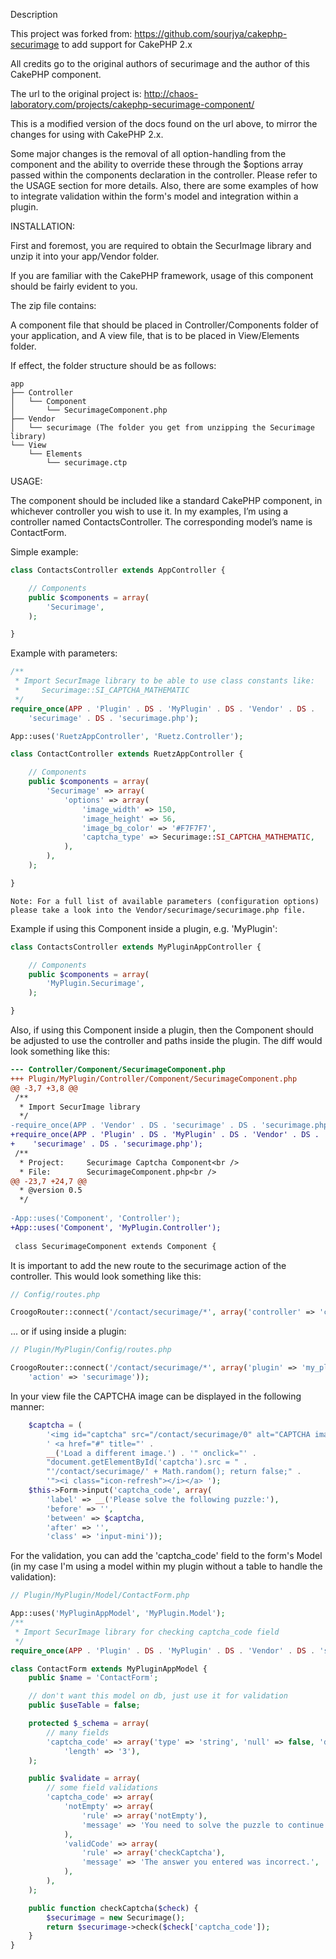 Description

This project was forked from:
https://github.com/sourjya/cakephp-securimage
to add support for CakePHP 2.x

All credits go to the original authors of securimage and the author of this
CakePHP component.

The url to the original project is:
http://chaos-laboratory.com/projects/cakephp-securimage-component/

This is a modified version of the docs found on the url above, to
mirror the changes for using with CakePHP 2.x.

Some major changes is the removal of all option-handling from the component
and the ability to override these through the $options array passed within the
components declaration in the controller. Please refer to the USAGE section for
more details. Also, there are some examples of how to integrate validation within
the form's model and integration within a plugin.


INSTALLATION:

First and foremost, you are required to obtain the SecurImage library and unzip
it into your app/Vendor folder.

If you are familiar with the CakePHP framework, usage of this component should
be fairly evident to you.

The zip file contains:

A component file that should be placed in Controller/Components folder of your
application, and A view file, that is to be placed in View/Elements folder.

If effect, the folder structure should be as follows:

```
app
├── Controller
│   └── Component
│       └── SecurimageComponent.php
├── Vendor
│   └── securimage (The folder you get from unzipping the Securimage library)
└── View
    └── Elements
        └── securimage.ctp
```

USAGE:

The component should be included like a standard CakePHP component, in
whichever controller you wish to use it. In my examples, I’m using a controller
named ContactsController. The corresponding model’s name is ContactForm.

Simple example:

```php
class ContactsController extends AppController {

    // Components
    public $components = array(
        'Securimage',
    );

}
```

Example with parameters:

```php
/**
 * Import SecurImage library to be able to use class constants like:
 *     Securimage::SI_CAPTCHA_MATHEMATIC
 */
require_once(APP . 'Plugin' . DS . 'MyPlugin' . DS . 'Vendor' . DS . 
    'securimage' . DS . 'securimage.php');

App::uses('RuetzAppController', 'Ruetz.Controller');

class ContactController extends RuetzAppController {

    // Components
    public $components = array(
        'Securimage' => array(
            'options' => array(
                'image_width' => 150,
                'image_height' => 56,
                'image_bg_color' => '#F7F7F7',
                'captcha_type' => Securimage::SI_CAPTCHA_MATHEMATIC,
            ),
        ),
    );

}
```

    Note: For a full list of available parameters (configuration options)
    please take a look into the Vendor/securimage/securimage.php file.
    



Example if using this Component inside a plugin, e.g. 'MyPlugin':

```php
class ContactsController extends MyPluginAppController {

    // Components
    public $components = array(
        'MyPlugin.Securimage',
    );

}
```

Also, if using this Component inside a plugin, then the Component should be
adjusted to use the controller and paths inside the plugin. The diff would look
something like this:

```diff
--- Controller/Component/SecurimageComponent.php
+++ Plugin/MyPlugin/Controller/Component/SecurimageComponent.php
@@ -3,7 +3,8 @@
 /**
  * Import SecurImage library
  */
-require_once(APP . 'Vendor' . DS . 'securimage' . DS . 'securimage.php');
+require_once(APP . 'Plugin' . DS . 'MyPlugin' . DS . 'Vendor' . DS .
+    'securimage' . DS . 'securimage.php');
 /**
  * Project:     Securimage Captcha Component<br />
  * File:        SecurimageComponent.php<br />
@@ -23,7 +24,7 @@
  * @version 0.5
  */
 
-App::uses('Component', 'Controller');
+App::uses('Component', 'MyPlugin.Controller');
 
 class SecurimageComponent extends Component {
```

It is important to add the new route to the securimage action of the
controller. This would look something like this:

```php
// Config/routes.php

CroogoRouter::connect('/contact/securimage/*', array('controller' => 'contact', 'action' => 'securimage'));

```
... or if using inside a plugin:

```php
// Plugin/MyPlugin/Config/routes.php

CroogoRouter::connect('/contact/securimage/*', array('plugin' => 'my_plugin', 'controller' => 'contact', 
    'action' => 'securimage'));

```

In your view file the CAPTCHA image can be displayed in the following manner:

```php
    $captcha = (
        '<img id="captcha" src="/contact/securimage/0" alt="CAPTCHA image" />' . 
        ' <a href="#" title="' . 
        __('Load a different image.') . '" onclick="' .
        "document.getElementById('captcha').src = " .
        "'/contact/securimage/' + Math.random(); return false;" .
        '"><i class="icon-refresh"></i></a> ');
    $this->Form->input('captcha_code', array(
        'label' => __('Please solve the following puzzle:'),
        'before' => '',
        'between' => $captcha,
        'after' => '',
        'class' => 'input-mini'));

```

For the validation, you can add the 'captcha_code' field to the form's Model (in my
case I'm using a model within my plugin without a table to handle the validation):

```php
// Plugin/MyPlugin/Model/ContactForm.php

App::uses('MyPluginAppModel', 'MyPlugin.Model');
/**
 * Import SecurImage library for checking captcha_code field
 */
require_once(APP . 'Plugin' . DS . 'MyPlugin' . DS . 'Vendor' . DS . 'securimage' . DS . 'securimage.php');

class ContactForm extends MyPluginAppModel {
    public $name = 'ContactForm';

    // don't want this model on db, just use it for validation
    public $useTable = false;

    protected $_schema = array(
        // many fields
        'captcha_code' => array('type' => 'string', 'null' => false, 'default' => '',
            'length' => '3'),
    );

    public $validate = array(
        // some field validations
        'captcha_code' => array(
            'notEmpty' => array(
                'rule' => array('notEmpty'),
                'message' => 'You need to solve the puzzle to continue.',
            ),
            'validCode' => array(
                'rule' => array('checkCaptcha'),
                'message' => 'The answer you entered was incorrect.',
            ),
        ),
    );

    public function checkCaptcha($check) {
        $securimage = new Securimage();
        return $securimage->check($check['captcha_code']);
    }
}
```
